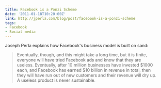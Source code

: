 ```yaml
---
title: Facebook is a Ponzi Scheme
date: '2011-01-18T10:20:00Z'
link: http://jperla.com/blog/post/facebook-is-a-ponzi-scheme
tags:
- Facebook
- Social media
---
```

Joseph Perla explains how Facebook's business model is built on sand:

> Eventually, though, and this might take a long time, but it is finite, everyone will have tried Facebook ads and know that they are useless. Eventually, after 10 million businesses have invested $1000 each, and Facebook has earned $10 billion in revenue in total, then they will have run out of new customers and their revenue will dry up. A useless product is never sustainable.
